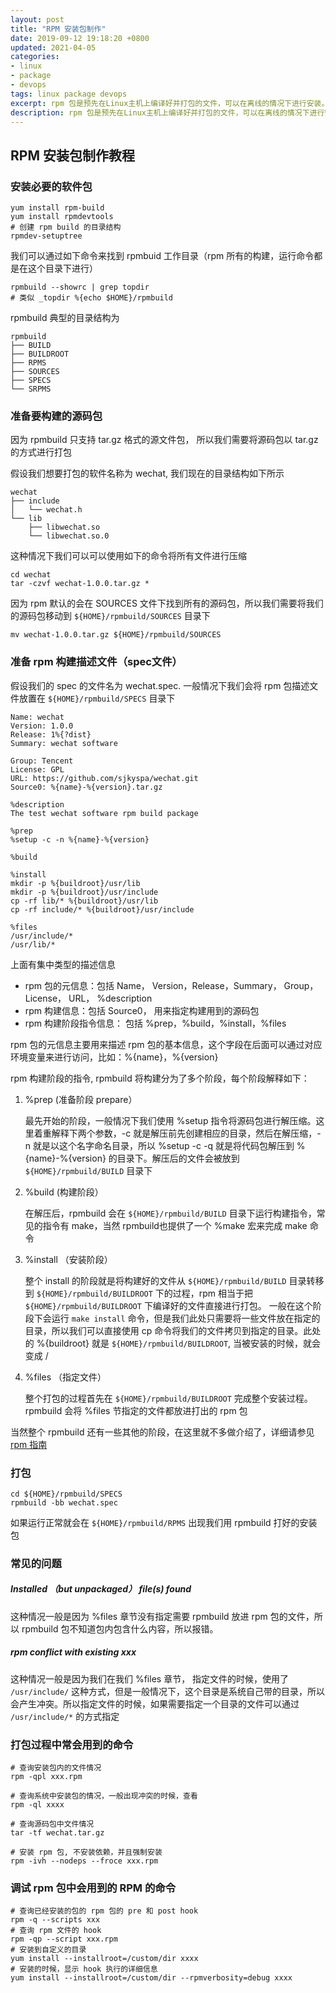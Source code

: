 ```yaml
---
layout: post
title: "RPM 安装包制作"
date: 2019-09-12 19:18:20 +0800
updated: 2021-04-05
categories: 
- linux 
- package 
- devops
tags: linux package devops
excerpt: rpm 包是预先在Linux主机上编译好并打包的文件，可以在离线的情况下进行安装。这边文件总结了笔者的 rpm 包的构建过程以及构建过程中遇到的各种问题，希望能帮助到各位。
description: rpm 包是预先在Linux主机上编译好并打包的文件，可以在离线的情况下进行安装。这边文件总结了笔者的 rpm 包的构建过程以及构建过程中遇到的各种问题，希望能帮助到各位。
---
```


## RPM 安装包制作教程

### 安装必要的软件包

```
yum install rpm-build
yum install rpmdevtools
# 创建 rpm build 的目录结构
rpmdev-setuptree
```

我们可以通过如下命令来找到 rpmbuid 工作目录（rpm 所有的构建，运行命令都是在这个目录下进行）

```
rpmbuild --showrc | grep topdir
# 类似 _topdir %{echo $HOME}/rpmbuild
```

rpmbuild 典型的目录结构为

```
rpmbuild
├── BUILD
├── BUILDROOT
├── RPMS
├── SOURCES
├── SPECS
└── SRPMS
```

### 准备要构建的源码包

因为 rpmbuild 只支持 tar.gz 格式的源文件包， 所以我们需要将源码包以 tar.gz 的方式进行打包

假设我们想要打包的软件名称为 wechat, 我们现在的目录结构如下所示

```
wechat
├── include
│   └── wechat.h
└── lib
    ├── libwechat.so
    └── libwechat.so.0
```

这种情况下我们可以可以使用如下的命令将所有文件进行压缩

```
cd wechat
tar -czvf wechat-1.0.0.tar.gz *
```

因为 rpm 默认的会在 SOURCES 文件下找到所有的源码包，所以我们需要将我们的源码包移动到 ```${HOME}/rpmbuild/SOURCES``` 目录下

```
mv wechat-1.0.0.tar.gz ${HOME}/rpmbuild/SOURCES
```

### 准备 rpm 构建描述文件（spec文件）

假设我们的 spec 的文件名为 wechat.spec. 一般情况下我们会将 rpm 包描述文件放置在 ```${HOME}/rpmbuild/SPECS``` 目录下


```
Name: wechat
Version: 1.0.0
Release: 1%{?dist}
Summary: wechat software

Group: Tencent
License: GPL
URL: https://github.com/sjkyspa/wechat.git
Source0: %{name}-%{version}.tar.gz

%description
The test wechat software rpm build package

%prep
%setup -c -n %{name}-%{version}

%build

%install
mkdir -p %{buildroot}/usr/lib
mkdir -p %{buildroot}/usr/include
cp -rf lib/* %{buildroot}/usr/lib
cp -rf include/* %{buildroot}/usr/include

%files
/usr/include/*
/usr/lib/*
```

上面有集中类型的描述信息

* rpm 包的元信息：包括 Name， Version，Release，Summary， Group，License， URL， %description
* rpm 构建信息：包括 Source0， 用来指定构建用到的源码包
* rpm 构建阶段指令信息： 包括 %prep，%build，%install，%files


rpm 包的元信息主要用来描述 rpm 包的基本信息，这个字段在后面可以通过对应环境变量来进行访问，比如：%{name}，%{version}

rpm 构建阶段的指令, rpmbuild 将构建分为了多个阶段，每个阶段解释如下：

1. %prep (准备阶段 prepare）

	最先开始的阶段，一般情况下我们使用 %setup 指令将源码包进行解压缩。这里着重解释下两个参数，-c 就是解压前先创建相应的目录，然后在解压缩，-n 就是以这个名字命名目录，所以 %setup -c -q 就是将代码包解压到 %{name}-%{version} 的目录下。解压后的文件会被放到 ```${HOME}/rpmbuild/BUILD``` 目录下

2. %build (构建阶段）

	在解压后，rpmbuild 会在 ```${HOME}/rpmbuild/BUILD``` 目录下运行构建指令，常见的指令有 make，当然 rpmbuild也提供了一个 %make 宏来完成 make 命令
	
3. %install （安装阶段）

	整个 install 的阶段就是将构建好的文件从 ```${HOME}/rpmbuild/BUILD``` 目录转移到 ```${HOME}/rpmbuild/BUILDROOT``` 下的过程，rpm 相当于把 ```${HOME}/rpmbuild/BUILDROOT``` 下编译好的文件直接进行打包。 一般在这个阶段下会运行 ```make install``` 命令，但是我们此处只需要将一些文件放在指定的目录，所以我们可以直接使用 cp 命令将我们的文件拷贝到指定的目录。此处的 %{buildroot} 就是 ```${HOME}/rpmbuild/BUILDROOT```, 当被安装的时候，就会变成 /
	
4. %files （指定文件）

	整个打包的过程首先在 ```${HOME}/rpmbuild/BUILDROOT``` 完成整个安装过程。rpmbuild 会将 %files 节指定的文件都放进打出的 rpm 包
	
当然整个 rpmbuild 还有一些其他的阶段，在这里就不多做介绍了，详细请参见 [rpm 指南](https://rpm-guide.readthedocs.io/en/latest/rpm-guide.html)

### 打包

```
cd ${HOME}/rpmbuild/SPECS
rpmbuild -bb wechat.spec
```

如果运行正常就会在 ```${HOME}/rpmbuild/RPMS``` 出现我们用 rpmbuild 打好的安装包


### 常见的问题
##### Installed （but unpackaged） file(s) found

这种情况一般是因为 %files 章节没有指定需要 rpmbuild 放进 rpm 包的文件，所以 rpmbuild 包不知道包内包含什么内容，所以报错。

##### rpm conflict with existing xxx

这种情况一般是因为我们在我们 %files 章节， 指定文件的时候，使用了 ```/usr/include/``` 这种方式，但是一般情况下，这个目录是系统自己带的目录，所以会产生冲突。所以指定文件的时候，如果需要指定一个目录的文件可以通过 ```/usr/include/*``` 的方式指定

### 打包过程中常会用到的命令

```
# 查询安装包内的文件情况
rpm -qpl xxx.rpm

# 查询系统中安装包的情况，一般出现冲突的时候，查看
rpm -ql xxxx

# 查询源码包中文件情况
tar -tf wechat.tar.gz

# 安装 rpm 包, 不安装依赖，并且强制安装
rpm -ivh --nodeps --froce xxx.rpm
```

### 调试 rpm 包中会用到的 RPM 的命令

```
# 查询已经安装的包的 rpm 包的 pre 和 post hook
rpm -q --scripts xxx
# 查询 rpm 文件的 hook
rpm -qp --script xxx.rpm
# 安装到自定义的目录
yum install --installroot=/custom/dir xxxx
# 安装的时候，显示 hook 执行的详细信息
yum install --installroot=/custom/dir --rpmverbosity=debug xxxx 
```

